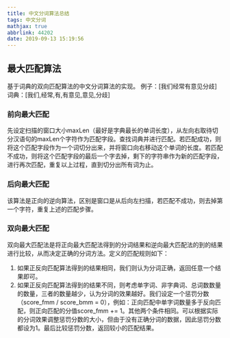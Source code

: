 ```yaml
---
title: 中文分词算法总结
tags: 中文分词
mathjax: true
abbrlink: 44202
date: 2019-09-13 15:19:56
---
```


## 最大匹配算法
基于词典的双向匹配算法的中文分词算法的实现。
例子：\[我们经常有意见分歧]
词典：\[我们,经常,有,有意见,意见,分歧]

### 前向最大匹配
先设定扫描的窗口大小maxLen（最好是字典最长的单词长度），从左向右取待切分汉语句的maxLen个字符作为匹配字段。查找词典并进行匹配。若匹配成功，则将这个匹配字段作为一个词切分出来，并将窗口向右移动这个单词的长度。若匹配不成功，则将这个匹配字段的最后一个字去掉，剩下的字符串作为新的匹配字段，进行再次匹配，重复以上过程，直到切分出所有词为止。

### 后向最大匹配
该算法是正向的逆向算法，区别是窗口是从后向左扫描，若匹配不成功，则去掉第一个字符，重复上述的匹配步骤。

### 双向最大匹配
双向最大匹配法是将正向最大匹配法得到的分词结果和逆向最大匹配法的到的结果进行比较，从而决定正确的分词方法。定义的匹配规则如下：
1. 如果正反向匹配算法得到的结果相同，我们则认为分词正确，返回任意一个结果即可。
2. 如果正反向匹配算法得到的结果不同，则考虑单字词、非字典词、总词数数量的数量，三者的数量越少，认为分词的效果越好。我们设定一个惩罚分数（score_fmm / score_bmm = 0），例如：正向匹配中单字词数量多于反向匹配，则正向匹配的分值score_fmm += 1。其他两个条件相同。可以根据实际的分词效果调整惩罚分数的大小，但由于没有正确分词的数据，因此惩罚分数都设为1。最后比较惩罚分数，返回较小的匹配结果。





